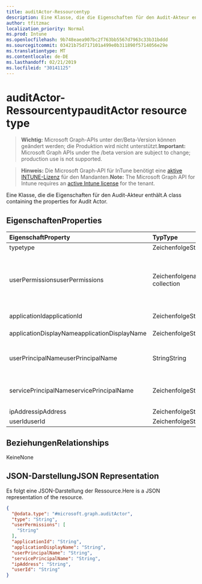 ```yaml
---
title: auditActor-Ressourcentyp
description: Eine Klasse, die die Eigenschaften für den Audit-Akteur enthält.
author: tfitzmac
localization_priority: Normal
ms.prod: Intune
ms.openlocfilehash: 9b748eaea907bc2f763bb5567d7963c33b31bddd
ms.sourcegitcommit: 03421b75d717101a499e0b311890f5714056e29e
ms.translationtype: MT
ms.contentlocale: de-DE
ms.lasthandoff: 02/21/2019
ms.locfileid: "30141125"
---
```

# <a name="auditactor-resource-type"></a><span data-ttu-id="7b486-103">auditActor-Ressourcentyp</span><span class="sxs-lookup"><span data-stu-id="7b486-103">auditActor resource type</span></span>

> <span data-ttu-id="7b486-104">**Wichtig:** Microsoft Graph-APIs unter der/Beta-Version können geändert werden; die Produktion wird nicht unterstützt.</span><span class="sxs-lookup"><span data-stu-id="7b486-104">**Important:** Microsoft Graph APIs under the /beta version are subject to change; production use is not supported.</span></span>

> <span data-ttu-id="7b486-105">**Hinweis:** Die Microsoft Graph-API für InTune benötigt eine [aktive INTUNE-Lizenz](https://go.microsoft.com/fwlink/?linkid=839381) für den Mandanten.</span><span class="sxs-lookup"><span data-stu-id="7b486-105">**Note:** The Microsoft Graph API for Intune requires an [active Intune license](https://go.microsoft.com/fwlink/?linkid=839381) for the tenant.</span></span>

<span data-ttu-id="7b486-106">Eine Klasse, die die Eigenschaften für den Audit-Akteur enthält.</span><span class="sxs-lookup"><span data-stu-id="7b486-106">A class containing the properties for Audit Actor.</span></span>

## <a name="properties"></a><span data-ttu-id="7b486-107">Eigenschaften</span><span class="sxs-lookup"><span data-stu-id="7b486-107">Properties</span></span>
|<span data-ttu-id="7b486-108">Eigenschaft</span><span class="sxs-lookup"><span data-stu-id="7b486-108">Property</span></span>|<span data-ttu-id="7b486-109">Typ</span><span class="sxs-lookup"><span data-stu-id="7b486-109">Type</span></span>|<span data-ttu-id="7b486-110">Beschreibung</span><span class="sxs-lookup"><span data-stu-id="7b486-110">Description</span></span>|
|:---|:---|:---|
|<span data-ttu-id="7b486-111">type</span><span class="sxs-lookup"><span data-stu-id="7b486-111">type</span></span>|<span data-ttu-id="7b486-112">Zeichenfolge</span><span class="sxs-lookup"><span data-stu-id="7b486-112">String</span></span>|<span data-ttu-id="7b486-113">Akteurtyp</span><span class="sxs-lookup"><span data-stu-id="7b486-113">Actor Type.</span></span>|
|<span data-ttu-id="7b486-114">userPermissions</span><span class="sxs-lookup"><span data-stu-id="7b486-114">userPermissions</span></span>|<span data-ttu-id="7b486-115">Zeichenfolgenauflistung</span><span class="sxs-lookup"><span data-stu-id="7b486-115">String collection</span></span>|<span data-ttu-id="7b486-116">Liste der Benutzerberechtigungen, nachdem die Überwachung ausgeführt wurde.</span><span class="sxs-lookup"><span data-stu-id="7b486-116">List of user permissions when the audit was performed.</span></span>|
|<span data-ttu-id="7b486-117">applicationId</span><span class="sxs-lookup"><span data-stu-id="7b486-117">applicationId</span></span>|<span data-ttu-id="7b486-118">Zeichenfolge</span><span class="sxs-lookup"><span data-stu-id="7b486-118">String</span></span>|<span data-ttu-id="7b486-119">AAD-Anwendungs-ID</span><span class="sxs-lookup"><span data-stu-id="7b486-119">AAD Application Id.</span></span>|
|<span data-ttu-id="7b486-120">applicationDisplayName</span><span class="sxs-lookup"><span data-stu-id="7b486-120">applicationDisplayName</span></span>|<span data-ttu-id="7b486-121">Zeichenfolge</span><span class="sxs-lookup"><span data-stu-id="7b486-121">String</span></span>|<span data-ttu-id="7b486-122">Anwendungsname</span><span class="sxs-lookup"><span data-stu-id="7b486-122">Name of the Application.</span></span>|
|<span data-ttu-id="7b486-123">userPrincipalName</span><span class="sxs-lookup"><span data-stu-id="7b486-123">userPrincipalName</span></span>|<span data-ttu-id="7b486-124">String</span><span class="sxs-lookup"><span data-stu-id="7b486-124">String</span></span>|<span data-ttu-id="7b486-125">Benutzerprinzipalname (User Principal Name, UPN)</span><span class="sxs-lookup"><span data-stu-id="7b486-125">User Principal Name (UPN).</span></span>|
|<span data-ttu-id="7b486-126">servicePrincipalName</span><span class="sxs-lookup"><span data-stu-id="7b486-126">servicePrincipalName</span></span>|<span data-ttu-id="7b486-127">Zeichenfolge</span><span class="sxs-lookup"><span data-stu-id="7b486-127">String</span></span>|<span data-ttu-id="7b486-128">Dienstprinzipalnamen (Service Principal Name, SPN)</span><span class="sxs-lookup"><span data-stu-id="7b486-128">Service Principal Name (SPN).</span></span>|
|<span data-ttu-id="7b486-129">ipAddress</span><span class="sxs-lookup"><span data-stu-id="7b486-129">ipAddress</span></span>|<span data-ttu-id="7b486-130">Zeichenfolge</span><span class="sxs-lookup"><span data-stu-id="7b486-130">String</span></span>|<span data-ttu-id="7b486-131">IP-Adresse</span><span class="sxs-lookup"><span data-stu-id="7b486-131">IPAddress.</span></span>|
|<span data-ttu-id="7b486-132">userId</span><span class="sxs-lookup"><span data-stu-id="7b486-132">userId</span></span>|<span data-ttu-id="7b486-133">Zeichenfolge</span><span class="sxs-lookup"><span data-stu-id="7b486-133">String</span></span>|<span data-ttu-id="7b486-134">Benutzer-ID</span><span class="sxs-lookup"><span data-stu-id="7b486-134">User Id.</span></span>|

## <a name="relationships"></a><span data-ttu-id="7b486-135">Beziehungen</span><span class="sxs-lookup"><span data-stu-id="7b486-135">Relationships</span></span>
<span data-ttu-id="7b486-136">Keine</span><span class="sxs-lookup"><span data-stu-id="7b486-136">None</span></span>

## <a name="json-representation"></a><span data-ttu-id="7b486-137">JSON-Darstellung</span><span class="sxs-lookup"><span data-stu-id="7b486-137">JSON Representation</span></span>
<span data-ttu-id="7b486-138">Es folgt eine JSON-Darstellung der Ressource.</span><span class="sxs-lookup"><span data-stu-id="7b486-138">Here is a JSON representation of the resource.</span></span>
<!-- {
  "blockType": "resource",
  "@odata.type": "microsoft.graph.auditActor"
}
-->
``` json
{
  "@odata.type": "#microsoft.graph.auditActor",
  "type": "String",
  "userPermissions": [
    "String"
  ],
  "applicationId": "String",
  "applicationDisplayName": "String",
  "userPrincipalName": "String",
  "servicePrincipalName": "String",
  "ipAddress": "String",
  "userId": "String"
}
```




